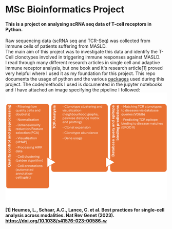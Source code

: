 # MSc Bioinformatics Project
#### This is a project on analysing scRNA seq data of T-cell receptors in Python. <br /> 
Raw sequencing data (scRNA seq and TCR-Seq) was collected from immune cells of patients suffering from MASLD. <br /> 
The main aim of this project was to investigate this data and identify the T-Cell clonotypes involved in triggering immune responses against MASLD. <br /> 
I read through many different research articles in single cell and adaptive immune receptor analysis, but one book and it's research article[1] proved very helpful where I used it as my foundation for this project. This repo documents the usage of python and the various [packages](https://github.com/trifle99/MSc-Bioinformatics-Project/blob/test/package%20version.txt) used during this project. The code/methods I used is documented in the jupyter notebooks and I have attached an image specifying the pipeline I followed: <br /> ![Alt text](/Research%20Project/images/methods.png?raw=true "workflow")

#### [1] Heumos, L., Schaar, A.C., Lance, C. et al. Best practices for single-cell analysis across modalities. Nat Rev Genet (2023). https://doi.org/10.1038/s41576-023-00586-w
